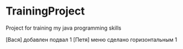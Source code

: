 # TrainingProject
Project for training my java programming skills

[Вася] добавлен подвал 1
[Петя] меню сделано горизонтальным 1
